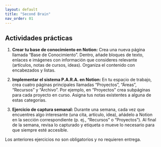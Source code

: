 ```yaml
---
layout: default
title: "Second Brain"
nav_order: 01
---
```


## Actividades prácticas

1. **Crear tu base de conocimiento en Notion:** Crea una nueva página llamada “Base de Conocimiento”. Dentro, añade bloques de texto, enlaces e imágenes con información que consideres relevante (artículos, notas de cursos, ideas). Organiza el contenido con encabezados y listas.  

2. **Implementar el sistema P.A.R.A. en Notion:** En tu espacio de trabajo, crea cuatro páginas principales llamadas “Proyectos”, “Áreas”, “Recursos” y “Archivo”. Por ejemplo, en “Proyectos” crea subpáginas para cada proyecto en curso. Asigna tus notas existentes a alguna de estas categorías.  

3. **Ejercicio de captura semanal:** Durante una semana, cada vez que encuentres algo interesante (una cita, artículo, idea), añádelo a Notion en la sección correspondiente (p. ej., “Recursos” o “Proyectos”). Al final de la semana, revisa lo capturado y etiqueta o mueve lo necesario para que siempre esté accesible.

Los anteriores ejercicios no son obligatorios y no requieren entrega.